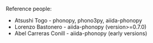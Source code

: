 Reference people:
* Atsushi Togo - phonopy, phono3py, aiida-phonopy
* Lorenzo Bastonero - aiida-phonopy (version>=0.7.0)
* Abel Carreras Conill - aiida-phonopy (early versions)
